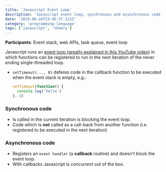 ```yaml
---
title: 'Javascript Event Loop'
description: 'Javascript event loop, synchronous and asynchronous code explained'
date: '2019-08-24T23:46:37.121Z'
category: 'programming-language'
tags: ['javascript', 'theory']
---
```


**Participants**: Event stack, web APIs, task queue, event loop

Javascript runs an [event loop (greatly explained in this YouTube video)](http://2014.jsconf.eu/speakers/philip-roberts-what-the-heck-is-the-event-loop-anyway.html) in which functions can be registered to run in the next iteration of the never ending single-threaded loop.

- `setTimeout(..., 0)` deferes code in the callback function to be executed when the event stack is empty, e.g.:

  ```js
  setTimeout(function() {
    console.log('hello')
  }, 0)
  ```

### Synchronous code

- Is called in the current iteration is blocking the event loop.
- Code which is **not** called as a call-back from another function (i.e. registered to be executed in the next iteration)

### Asynchronous code

- Registers an `event handler` (a **callback** routine) and doesn't block the event loop.
- With callbacks Javascript is *concurrent* out of the box.
